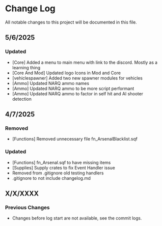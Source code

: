 # Change Log
All notable changes to this project will be documented in this file.

## 5/6/2025

### Updated
- [Core] Added a menu to main menu with link to the discord. Mostly as a learning thing
- [Core And Mod] Updated logo Icons in Mod and Core
- [vehiclespawner] Added two new spawner modules for vehicles
- [Ammo] Updated NARQ ammo names
- [Ammo] Updated NARQ ammo to be more script performant
- [Ammo] Updated NARQ ammo to factor in self hit and AI shooter detection

## 4/7/2025

### Removed
- [Functions] Removed unnecessary file fn_ArsenalBlacklist.sqf

### Updated
- [Functions] fn_Arsenal.sqf to have missing items
- [Supplies] Supply crates to fix Event Handler issue
- Removed from .gitignore old testing handlers
- .gitignore to not include changelog.md

## X/X/XXXX

### Previous Changes
- Changes before log start are not available, see the commit logs.